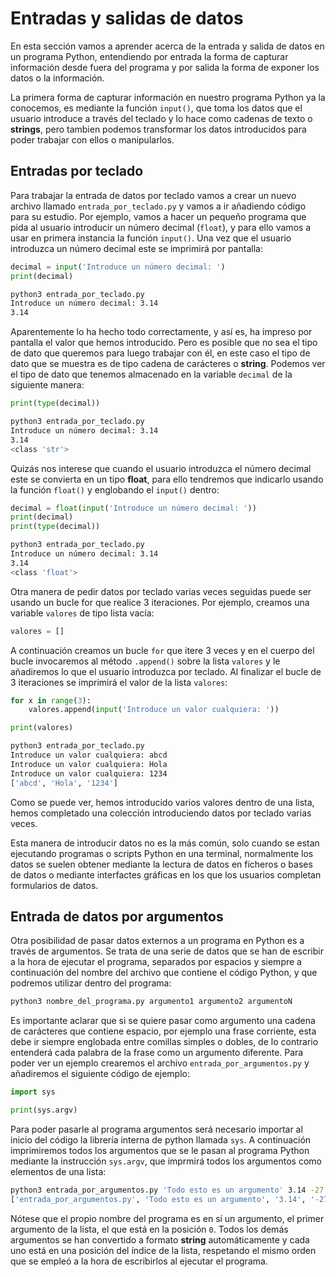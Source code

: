 # Entradas y salidas de datos

En esta sección vamos a aprender acerca de la entrada y salida de datos en un programa Python, entendiendo por entrada la forma de capturar información desde fuera del programa y por salida la forma de exponer los datos o la información.

La primera forma de capturar información en nuestro programa Python ya la conocemos, es mediante la función `input()`, que toma los datos que el usuario introduce a través del teclado y lo hace como cadenas de texto o **strings**, pero tambien podemos transformar los datos introducidos para poder trabajar con ellos o manipularlos.

## Entradas por teclado

Para trabajar la entrada de datos por teclado vamos a crear un nuevo archivo llamado `entrada_por_teclado.py` y vamos a ir añadiendo código para su estudio. Por ejemplo, vamos a hacer un pequeño programa que pida al usuario introducir un número decimal (`float`), y para ello vamos a usar en primera instancia la función `input()`. Una vez que el usuario introduzca un número decimal este se imprimirá por pantalla:

```python
decimal = input('Introduce un número decimal: ')
print(decimal)
```
```bash
python3 entrada_por_teclado.py
Introduce un número decimal: 3.14
3.14
```

Aparentemente lo ha hecho todo correctamente, y así es, ha impreso por pantalla el valor que hemos introducido. Pero es posible que no sea el tipo de dato que queremos para luego trabajar con él, en este caso el tipo de dato que se muestra es de tipo cadena de carácteres o **string**. Podemos ver el tipo de dato que tenemos almacenado en la variable `decimal` de la siguiente manera:

```python
print(type(decimal))
```
```bash
python3 entrada_por_teclado.py
Introduce un número decimal: 3.14
3.14
<class 'str'>
```

Quizás nos interese que cuando el usuario introduzca el número decimal este se convierta en un tipo **float**, para ello tendremos que indicarlo usando la función `float()` y englobando el `input()` dentro:

```python
decimal = float(input('Introduce un número decimal: '))
print(decimal)
print(type(decimal))
```
```bash
python3 entrada_por_teclado.py
Introduce un número decimal: 3.14
3.14
<class 'float'>
```

Otra manera de pedir datos por teclado varias veces seguidas puede ser usando un bucle for que realice 3 iteraciones. Por ejemplo, creamos una variable `valores` de tipo lista vacía:

```python
valores = []
```

A continuación creamos un bucle `for` que itere 3 veces y en el cuerpo del bucle invocaremos al método `.append()` sobre la lista `valores` y le añadiremos lo que el usuario introduzca por teclado. Al finalizar el bucle de 3 iteraciones se imprimirá el valor de la lista `valores`:

```python
for x in range(3):
    valores.append(input('Introduce un valor cualquiera: '))

print(valores)
```
```bash
python3 entrada_por_teclado.py
Introduce un valor cualquiera: abcd
Introduce un valor cualquiera: Hola
Introduce un valor cualquiera: 1234
['abcd', 'Hola', '1234']
```

Como se puede ver, hemos introducido varios valores dentro de una lista, hemos completado una colección introduciendo datos por teclado varias veces.

Esta manera de introducir datos no es la más común, solo cuando se estan ejecutando programas o scripts Python en una terminal, normalmente los datos se suelen obtener mediante la lectura de datos en ficheros o bases de datos o mediante interfactes gráficas en los que los usuarios completan formularios de datos.

## Entrada de datos por argumentos

Otra posibilidad de pasar datos externos a un programa en Python es a través de argumentos. Se trata de una serie de datos que se han de escribir a la hora de ejecutar el programa, separados por espacios y siempre a continuación del nombre del archivo que contiene el código Python, y que podremos utilizar dentro del programa:

```bash
python3 nombre_del_programa.py argumento1 argumento2 argumentoN
```

Es importante aclarar que si se quiere pasar como argumento una cadena de carácteres que contiene espacio, por ejemplo una frase corriente, esta debe ir siempre englobada entre comillas simples o dobles, de lo contrario entenderá cada palabra de la frase como un argumento diferente. Para poder ver un ejemplo crearemos el archivo `entrada_por_argumentos.py` y añadiremos el siguiente código de ejemplo:

```python
import sys

print(sys.argv)
```

Para poder pasarle al programa argumentos será necesario importar al inicio del código la librería interna de python llamada `sys`. A continuación imprimiremos todos los argumentos que se le pasan al programa Python mediante la instrucción `sys.argv`, que imprmirá todos los argumentos como elementos de una lista:

```bash
python3 entrada_por_argumentos.py 'Todo esto es un argumento' 3.14 -27
['entrada_por_argumentos.py', 'Todo esto es un argumento', '3.14', '-27']
```

Nótese que el propio nombre del programa es en sí un argumento, el primer argumento de la lista, el que está en la posición `0`. Todos los demás argumentos se han convertido a formato **string** automáticamente y cada uno está en una posición del índice de la lista, respetando el mismo orden que se empleó a la hora de escribirlos al ejecutar el programa.